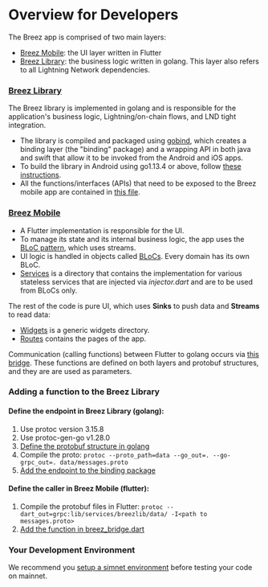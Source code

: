 # Overview for Developers

The Breez app is comprised of two main layers:
* [Breez Mobile](https://github.com/breez/breezmobile): the UI layer written in Flutter
* [Breez Library](https://github.com/breez/breez): the business logic written in golang. This layer also refers to all Lightning Network dependencies.

### [Breez Library](https://github.com/breez/breez)
The Breez library is implemented in golang and is responsible for the application's business logic, Lightning/on-chain flows, and LND tight integration.
* The library is compiled and packaged using [gobind](https://godoc.org/golang.org/x/mobile/cmd/gomobile), which creates a binding layer (the "binding" package) and a wrapping API in both java and swift that allow it to be invoked from the Android and iOS apps.
* To build the library in Android using go1.13.4 or above, follow [these instructions](https://github.com/breez/breez/blob/master/README.md).
* All the functions/interfaces (APIs) that need to be exposed to the Breez mobile app are contained in [this file](https://github.com/breez/breez/blob/master/bindings/api.go).

### [Breez Mobile](https://github.com/breez/breezmobile)
* A Flutter implementation is responsible for the UI.
* To manage its state and its internal business logic, the app uses the [BLoC pattern](https://www.flutterclutter.dev/flutter/basics/what-is-the-bloc-pattern/2021/2084/), which uses streams.
* UI logic is handled in objects called [BLoCs](https://github.com/breez/breezmobile/tree/master/lib/bloc). Every domain has its own BLoC.
* [Services](https://github.com/breez/breezmobile/tree/master/lib/services) is a directory that contains the implementation for various stateless services that are injected via _injector.dart_ and are to be used  from BLoCs only.

The rest of the code is pure UI, which uses **Sinks** to push data and **Streams** to read data:
* [Widgets](https://github.com/breez/breezmobile/tree/master/lib/widgets) is a generic widgets directory.
* [Routes](https://github.com/breez/breezmobile/tree/master/lib/routes) contains the pages of the app.


Communication (calling functions) between Flutter to golang occurs via [this bridge](https://github.com/breez/breezmobile/blob/master/lib/services/breezlib/breez_bridge.dart). These functions are defined on both layers and protobuf structures, and they are are used as parameters.

### Adding a function to the Breez Library 

#### Define the endpoint in Breez Library (golang):
1. Use protoc version 3.15.8
2. Use protoc-gen-go v1.28.0
3. [Define the protobuf structure in golang](https://github.com/breez/breez/blob/master/data/messages.proto)
4. Compile the proto: `protoc --proto_path=data --go_out=. --go-grpc_out=. data/messages.proto`
5. [Add the endpoint to the binding package](https://github.com/breez/breez/blob/master/bindings/api.go)

#### Define the caller in Breez Mobile (flutter):
1. Compile the protobuf files in Flutter: `protoc --dart_out=grpc:lib/services/breezlib/data/ -I<path to messages.proto>`
2. [Add the function in breez_bridge.dart](https://github.com/breez/breezmobile/blob/master/lib/services/breezlib/breez_bridge.dart)

### Your Development Environment
We recommend you [setup a simnet environment](Running-Breez-in-simnet.md) before testing your code on mainnet.
